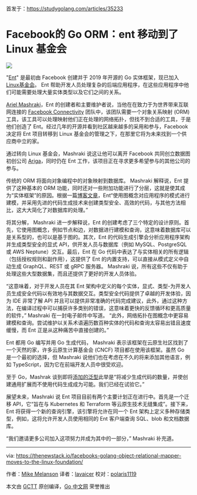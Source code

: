 首发于：https://studygolang.com/articles/35233

# Facebook的 Go ORM：ent 移动到了 Linux 基金会

![](https://cdn.thenewstack.io/media/2021/09/7e01e106-go-ent.png)

"[Ent](https://entgo.io/)" 是最初由 Facebook 创建并于 2019 年开源的 Go 实体框架，现已加入 [Linux基金会](https://training.linuxfoundation.org/training/course-catalog/?utm_content=inline-mention)。 Ent 帮助开发人员处理复杂的后端应用程序，在这些应用程序中他们可能需要处理大量实体类型以及它们之间的关系。

[Ariel Mashraki](https://il.linkedin.com/in/ariel-mashraki-435a1250)，Ent 的创建者和主要维护者说，当他在在致力于为世界带来互联网连接的 [Facebook Connectivity](https://www.facebook.com/connectivity) 团队中，该团队需要一个对象关系映射 (ORM) 工具，该工具可以处理映射他们正在处理的网络拓扑，但找不到合适的工具，于是他们创造了 Ent。经过几年的开源并看到社区越来越多的采用和参与，Facebook 决定将 Ent 项目转移到 Linux 基金会的管理之下，在那里它将为未来找到一个供应商中立的家。

通过转向 Linux 基金会，Mashraki 说这让他可以离开 Facebook 共同创立数据图初创公司 [Ariga](https://ariga.io/)，同时仍在 Ent 工作，该项目正在寻求更多希望参与的其他公司的参与。

传统的 ORM 将面向对象编程中的对象映射到数据库。 Mashraki 解释说，Ent 提供了这种基本的 ORM 功能，同时还对一些附加功能进行了分层，这就是使其成为“实体框架”的原因。根据一篇[博客文章](https://www.linuxfoundation.org/press-release/ent-joins-the-linux-foundation/)，Ent“使用图概念对应用程序的模式进行建模，并采用先进的代码生成技术来创建类型安全、高效的代码，与其他方法相比，这大大简化了对数据库的处理。”

将其分解， Mashraki 进一步解释说，Ent 的创建考虑了三个特定的设计原则。首先，它使用图概念，例如节点和边，对数据进行建模和查询，这意味着数据库可以是关系型的，也可以是基于图的。其次，Ent 的代码生成引擎会分析应用程序架构并生成类型安全的显式 API，供开发人员与数据库（例如 MySQL、PostgreSQL 或 AWS Neptune）交互。最后，Ent 在 Go 代码中表达了与实体相关的所有逻辑（包括授权规则和副作用），这提供了 Ent 的内置支持，可以直接从模式定义中自动生成 GraphQL、REST 或 gRPC 服务器。 Mashraki 说，所有这些不仅有助于处理这些大型数据集，而且还提供了更好的开发人员体验。

“这意味着，对于开发人员在其 Ent 架构中定义的每个实体，显式、类型-为开发人员生成安全代码以有效地与其数据交互。类型安全代码提供了卓越的开发体验，因为 IDE 非常了解 API 并且可以提供非常准确的代码完成建议，此外，通过这种方法，在编译过程中可以捕获许多类别的错误，这意味着更快的反馈循环和更高质量的软件，” Mashraki 在一封电子邮件中写道。 “此外，网络拓扑在图概念中更容易建模和查询。尝试维护以关系术语遍历数百种实体的代码和查询太容易出错且速度缓慢，而 Ent 正是从这种痛苦中直接创建的。”

Ent 都用 Go 编写并用 Go 生成代码， Mashraki 表示该框架在云原生社区找到了一个天然的家，许多云原生计算基金会 (CNCF) 项目都在使用该框架。虽然 Go 是一个最初的选择，但 Mashraki 说他们也在考虑在不久的将来添加其他语言，例如 TypeScript，因为它在前端开发人员中很受欢迎。

至于 Go，Mashrak 谈到即将[添加的泛型](https://go.dev/blog/generics-proposal)此举是“将减少生成代码的数量，并使创建通用扩展而不使用代码生成成为可能。我们已经在试验它。”

展望未来，Mashraki 说 Ent 项目目前有两个主要计划正在进行中。首先是一个迁移 API，它“旨在与 Kubernetes 和 Terraform 等云原生技术无缝集成”。接下来，Ent 将获得一个新的查询引擎，该引擎将允许在同一个 Ent 架构上定义多种存储类型，例如，这将允许开发人员使用相同的 Ent 客户端查询 SQL、blob 和文档数据库。

“我们邀请更多公司加入这项努力并成为其中的一部分，” Mashraki 补充道。

---

via: https://thenewstack.io/facebooks-golang-object-relational-mapper-moves-to-the-linux-foundation/

作者：[Mike Melanson](https://thenewstack.io/author/mike-melanson/)
译者：[lavaicer](https://github.com/lavaicer)
校对：[polaris1119](https://github.com/polaris1119)

本文由 [GCTT](https://github.com/studygolang/GCTT) 原创编译，[Go 中文网](https://studygolang.com/) 荣誉推出

